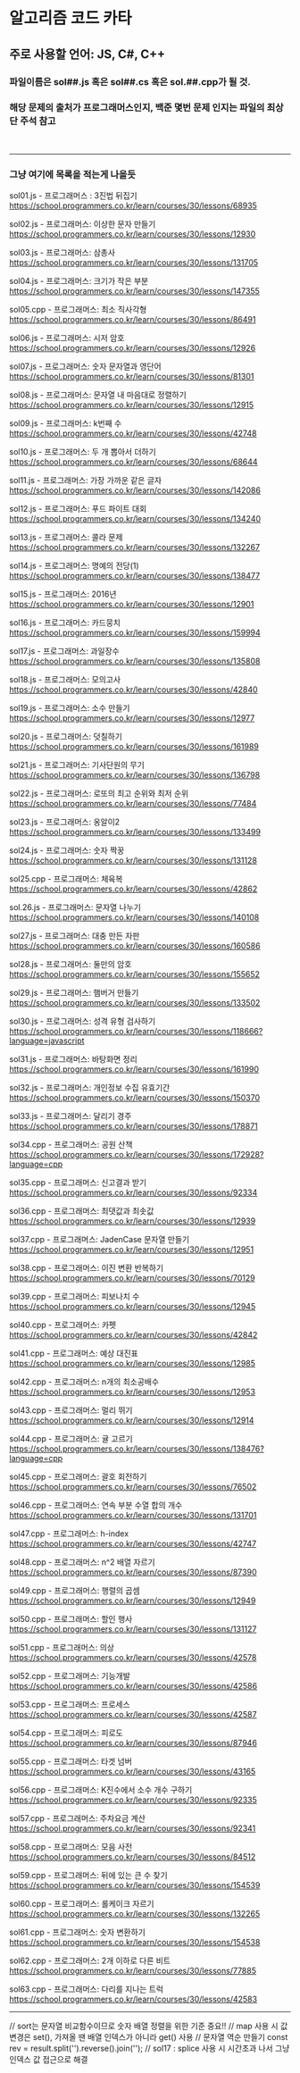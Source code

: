 # 알고리즘 코드 카타

## 주로 사용할 언어: JS, C#, C++

### 파일이름은 sol##.js 혹은 sol##.cs 혹은 sol.##.cpp가 될 것.

### 해당 문제의 출처가 프로그래머스인지, 백준 몇번 문제 인지는 파일의 최상단 주석 참고

<br>

---

### 그냥 여기에 목록을 적는게 나을듯

sol01.js    - 프로그래머스 : 3진법 뒤집기           https://school.programmers.co.kr/learn/courses/30/lessons/68935


sol02.js    - 프로그래머스: 이상한 문자 만들기      https://school.programmers.co.kr/learn/courses/30/lessons/12930


sol03.js    - 프로그래머스: 삼총사                 https://school.programmers.co.kr/learn/courses/30/lessons/131705

sol04.js    - 프로그래머스: 크기가 작은 부분                  https://school.programmers.co.kr/learn/courses/30/lessons/147355

sol05.cpp   - 프로그래머스: 최소 직사각형               https://school.programmers.co.kr/learn/courses/30/lessons/86491

sol06.js    - 프로그래머스: 시저 암호               https://school.programmers.co.kr/learn/courses/30/lessons/12926

sol07.js    - 프로그래머스: 숫자 문자열과 영단어    https://school.programmers.co.kr/learn/courses/30/lessons/81301

sol08.js    - 프로그래머스: 문자열 내 마음대로 정렬하기     https://school.programmers.co.kr/learn/courses/30/lessons/12915

sol09.js    - 프로그래머스: k번째 수        https://school.programmers.co.kr/learn/courses/30/lessons/42748

sol10.js    - 프로그래머스: 두 개 뽑아서 더하기     https://school.programmers.co.kr/learn/courses/30/lessons/68644

sol11.js    - 프로그래머스: 가장 가까운 같은 글자   https://school.programmers.co.kr/learn/courses/30/lessons/142086

sol12.js    - 프로그래머스: 푸드 파이트 대회        https://school.programmers.co.kr/learn/courses/30/lessons/134240

sol13.js    - 프로그래머스: 콜라 문제               https://school.programmers.co.kr/learn/courses/30/lessons/132267

sol14.js    - 프로그래머스: 명예의 전당(1)          https://school.programmers.co.kr/learn/courses/30/lessons/138477

sol15.js    - 프로그래머스: 2016년                  https://school.programmers.co.kr/learn/courses/30/lessons/12901

sol16.js    - 프로그래머스: 카드뭉치                https://school.programmers.co.kr/learn/courses/30/lessons/159994

sol17.js    - 프로그래머스: 과일장수                https://school.programmers.co.kr/learn/courses/30/lessons/135808

sol18.js    - 프로그래머스: 모의고사                https://school.programmers.co.kr/learn/courses/30/lessons/42840

sol19.js    - 프로그래머스: 소수 만들기         https://school.programmers.co.kr/learn/courses/30/lessons/12977

sol20.js    - 프로그래머스: 덧칠하기            https://school.programmers.co.kr/learn/courses/30/lessons/161989

sol21.js    - 프로그래머스: 기사단원의 무기     https://school.programmers.co.kr/learn/courses/30/lessons/136798

sol22.js    - 프로그래머스: 로또의 최고 순위와 최저 순위     https://school.programmers.co.kr/learn/courses/30/lessons/77484

sol23.js    - 프로그래머스: 옹알이2    https://school.programmers.co.kr/learn/courses/30/lessons/133499

sol24.js    - 프로그래머스: 숫자 짝꿍       https://school.programmers.co.kr/learn/courses/30/lessons/131128

sol25.cpp   - 프로그래머스: 체육복          https://school.programmers.co.kr/learn/courses/30/lessons/42862

sol.26.js   - 프로그래머스: 문자열 나누기           https://school.programmers.co.kr/learn/courses/30/lessons/140108

sol27.js    - 프로그래머스: 대충 만든 자판              https://school.programmers.co.kr/learn/courses/30/lessons/160586

sol28.js    - 프로그래머스: 둘만의 암호             https://school.programmers.co.kr/learn/courses/30/lessons/155652

sol29.js    - 프로그래머스: 햄버거 만들기           https://school.programmers.co.kr/learn/courses/30/lessons/133502

sol30.js    - 프로그래머스: 성격 유형 검사하기      https://school.programmers.co.kr/learn/courses/30/lessons/118666?language=javascript

sol31.js    - 프로그래머스: 바탕화면 정리           https://school.programmers.co.kr/learn/courses/30/lessons/161990

sol32.js    - 프로그래머스: 개인정보 수집 유효기간  https://school.programmers.co.kr/learn/courses/30/lessons/150370

sol33.js    - 프로그래머스: 달리기 경주         https://school.programmers.co.kr/learn/courses/30/lessons/178871

sol34.cpp   - 프로그래머스: 공원 산책           https://school.programmers.co.kr/learn/courses/30/lessons/172928?language=cpp

sol35.cpp   - 프로그래머스: 신고결과 받기       https://school.programmers.co.kr/learn/courses/30/lessons/92334

sol36.cpp   - 프로그래머스: 최댓값과 최솟값     https://school.programmers.co.kr/learn/courses/30/lessons/12939

sol37.cpp   - 프로그래머스: JadenCase 문자열 만들기     https://school.programmers.co.kr/learn/courses/30/lessons/12951

sol38.cpp   - 프로그래머스: 이진 변환 반복하기          https://school.programmers.co.kr/learn/courses/30/lessons/70129

sol39.cpp   - 프로그래머스: 피보나치 수         https://school.programmers.co.kr/learn/courses/30/lessons/12945

sol40.cpp   - 프로그래머스: 카펫         https://school.programmers.co.kr/learn/courses/30/lessons/42842

sol41.cpp   - 프로그래머스: 예상 대진표        https://school.programmers.co.kr/learn/courses/30/lessons/12985

sol42.cpp   - 프로그래머스: n개의 최소공배수        https://school.programmers.co.kr/learn/courses/30/lessons/12953

sol43.cpp   - 프로그래머스: 멀리 뛰기           https://school.programmers.co.kr/learn/courses/30/lessons/12914

sol44.cpp   - 프로그래머스: 귤 고르기           https://school.programmers.co.kr/learn/courses/30/lessons/138476?language=cpp

sol45.cpp   - 프로그래머스: 괄호 회전하기           https://school.programmers.co.kr/learn/courses/30/lessons/76502

sol46.cpp   - 프로그래머스: 연속 부분 수열 합의 개수        https://school.programmers.co.kr/learn/courses/30/lessons/131701

sol47.cpp   - 프로그래머스: h-index        https://school.programmers.co.kr/learn/courses/30/lessons/42747

sol48.cpp   - 프로그래머스: n^2 배열 자르기        https://school.programmers.co.kr/learn/courses/30/lessons/87390

sol49.cpp   - 프로그래머스: 행렬의 곱셈        https://school.programmers.co.kr/learn/courses/30/lessons/12949

sol50.cpp   - 프로그래머스: 할인 행사        https://school.programmers.co.kr/learn/courses/30/lessons/131127

sol51.cpp   - 프로그래머스: 의상        https://school.programmers.co.kr/learn/courses/30/lessons/42578

sol52.cpp   - 프로그래머스: 기능개발        https://school.programmers.co.kr/learn/courses/30/lessons/42586

sol53.cpp   - 프로그래머스: 프로세스        https://school.programmers.co.kr/learn/courses/30/lessons/42587

sol54.cpp   - 프로그래머스: 피로도        https://school.programmers.co.kr/learn/courses/30/lessons/87946

sol55.cpp   - 프로그래머스: 타겟 넘버        https://school.programmers.co.kr/learn/courses/30/lessons/43165

sol56.cpp   - 프로그래머스: K진수에서 소수 개수 구하기        https://school.programmers.co.kr/learn/courses/30/lessons/92335

sol57.cpp   - 프로그래머스: 주차요금 계산       https://school.programmers.co.kr/learn/courses/30/lessons/92341

sol58.cpp   - 프로그래머스: 모음 사전      https://school.programmers.co.kr/learn/courses/30/lessons/84512

sol59.cpp   - 프로그래머스: 뒤에 있는 큰 수 찾기      https://school.programmers.co.kr/learn/courses/30/lessons/154539

sol60.cpp   - 프로그래머스: 롤케이크 자르기      https://school.programmers.co.kr/learn/courses/30/lessons/132265

sol61.cpp   - 프로그래머스: 숫자 변환하기      https://school.programmers.co.kr/learn/courses/30/lessons/154538

sol62.cpp   - 프로그래머스: 2개 이하로 다른 비트      https://school.programmers.co.kr/learn/courses/30/lessons/77885

sol63.cpp   - 프로그래머스: 다리를 지나는 트럭      https://school.programmers.co.kr/learn/courses/30/lessons/42583

---


// sort는 문자열 비교함수이므로 숫자 배열 정렬을 위한 기준 중요!!
// map 사용 시 값 변경은 set(), 가져올 땐 배열 인덱스가 아니라 get() 사용
// 문자열 역순 만들기           const rev = result.split('').reverse().join('');
// sol17 : splice 사용 시 시간초과 나서 그냥 인덱스 값 접근으로 해결